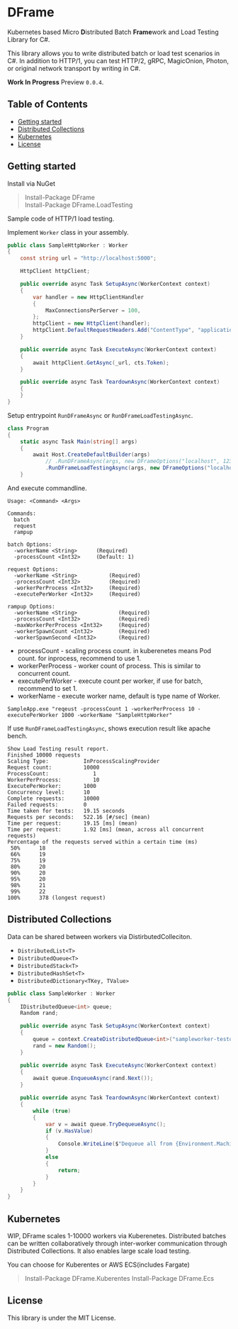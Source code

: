 DFrame
===
Kubernetes based Micro **D**istributed Batch **Frame**work and Load Testing Library for C#.

This library allows you to write distributed batch or load test scenarios in C#. In addition to HTTP/1, you can test HTTP/2, gRPC, MagicOnion, Photon, or original network transport by writing in C#.

**Work In Progress** Preview `0.0.4`.

<!-- START doctoc generated TOC please keep comment here to allow auto update -->
<!-- DON'T EDIT THIS SECTION, INSTEAD RE-RUN doctoc TO UPDATE -->
## Table of Contents

- [Getting started](#getting-started)
- [Distributed Collections](#distributed-collections)
- [Kubernetes](#kubernetes)
- [License](#license)

<!-- END doctoc generated TOC please keep comment here to allow auto update -->

Getting started
---
Install via NuGet

> Install-Package DFrame  
> Install-Package DFrame.LoadTesting  

Sample code of HTTP/1 load testing.

Implement `Worker` class in your assembly.

```csharp
public class SampleHttpWorker : Worker
{
    const string url = "http://localhost:5000";

    HttpClient httpClient;

    public override async Task SetupAsync(WorkerContext context)
    {
        var handler = new HttpClientHandler
        {
            MaxConnectionsPerServer = 100,
        };
        httpClient = new HttpClient(handler);
        httpClient.DefaultRequestHeaders.Add("ContentType", "application/json");
    }

    public override async Task ExecuteAsync(WorkerContext context)
    {
        await httpClient.GetAsync(_url, cts.Token);
    }

    public override async Task TeardownAsync(WorkerContext context)
    {
    }
}
```

Setup entrypoint `RunDFrameAsync` or `RunDFrameLoadTestingAsync`.

```csharp
class Program
{
    static async Task Main(string[] args)
    {
        await Host.CreateDefaultBuilder(args)
            // .RunDFrameAsync(args, new DFrameOptions("localhost", 12345));
            .RunDFrameLoadTestingAsync(args, new DFrameOptions("localhost", 12345));
    }
```

And execute commandline.

```
Usage: <Command> <Args>

Commands:
  batch
  request
  rampup
```

```
batch Options:
  -workerName <String>      (Required)
  -processCount <Int32>     (Default: 1)

request Options:
  -workerName <String>          (Required)
  -processCount <Int32>         (Required)
  -workerPerProcess <Int32>     (Required)
  -executePerWorker <Int32>     (Required)

rampup Options:
  -workerName <String>             (Required)
  -processCount <Int32>            (Required)
  -maxWorkerPerProcess <Int32>     (Required)
  -workerSpawnCount <Int32>        (Required)
  -workerSpawnSecond <Int32>       (Required)
```

* processCount - scaling process count. in kuberenetes means Pod count. for inprocess, recommend to use 1.
* workerPerProcess - worker count of process. This is similar to concurrent count.
* executePerWorker - execute count per worker, if use for batch, recommend to set 1.
* workerName - execute worker name, default is type name of Worker.

```
SampleApp.exe "reqeust -processCount 1 -workerPerProcess 10 -executePerWorker 1000 -workerName "SampleHttpWorker"
```

If use `RunDFrameLoadTestingAsync`, shows execution result like apache bench.

```test
Show Load Testing result report.
Finished 10000 requests
Scaling Type:           InProcessScalingProvider
Request count:          10000
ProcessCount:              1
WorkerPerProcess:          10
ExecutePerWorker:       1000
Concurrency level:      10
Complete requests:      10000
Failed requests:        0
Time taken for tests:   19.15 seconds
Requests per seconds:   522.16 [#/sec] (mean)
Time per request:       19.15 [ms] (mean)
Time per request:       1.92 [ms] (mean, across all concurrent requests)
Percentage of the requests served within a certain time (ms)
 50%      18
 66%      19
 75%      19
 80%      20
 90%      20
 95%      20
 98%      21
 99%      22
100%      378 (longest request)
```

Distributed Collections
---
Data can be shared between workers via DistirbutedColleciton.

* `DistributedList<T>`
* `DistributedQueue<T>`
* `DistributedStack<T>`
* `DistributedHashSet<T>`
* `DistributedDictionary<TKey, TValue>`

```csharp
public class SampleWorker : Worker
{
    IDistributedQueue<int> queue;
    Random rand;

    public override async Task SetupAsync(WorkerContext context)
    {
        queue = context.CreateDistributedQueue<int>("sampleworker-testq");
        rand = new Random();
    }

    public override async Task ExecuteAsync(WorkerContext context)
    {
        await queue.EnqueueAsync(rand.Next());
    }

    public override async Task TeardownAsync(WorkerContext context)
    {
        while (true)
        {
            var v = await queue.TryDequeueAsync();
            if (v.HasValue)
            {
                Console.WriteLine($"Dequeue all from {Environment.MachineName} {context.WorkerId}: {v.Value}");
            }
            else
            {
                return;
            }
        }
    }
}
```

Kubernetes
---
WIP, DFrame scales 1-10000 workers via Kuberenetes. Distributed batches can be written collaboratively through inter-worker communication through Distributed Collections. It also enables large scale load testing.

You can choose for Kuberentes or AWS ECS(includes Fargate)

> Install-Package DFrame.Kuberentes
> Install-Package DFrame.Ecs

License
---
This library is under the MIT License.
